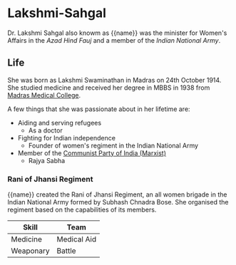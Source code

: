<!--- Markdown command trial --->

# Lakshmi-Sahgal

Dr. Lakshmi Sahgal also knowm as {{name}} was the minister for Women's Affairs in the _Azad Hind Fauj_ and a member of the _Indian National Army_.

## Life

She was born as Lakshmi Swaminathan in Madras on 24th October 1914. She studied medicine and received her degree in MBBS in 1938 from [Madras Medical College](https://en.wikipedia.org/wiki/Madras_Medical_College).

A few things that she was passionate about in her lifetime are:

- Aiding and serving refugees
  - As a doctor
- Fighting for Indian independence 
  - Founder of women's regiment in the Indian National Army
- Member of the [Communist Party of India (Marxist)](https://cpim.org/)
  - Rajya Sabha

### Rani of Jhansi Regiment

{{name}} created the Rani of Jhansi Regiment, an all women brigade in the Indian National Army formed by Subhash Chnadra Bose. She organised the regiment based on the capabilities of its members.

| Skill     | Team         |
|-----------|--------------|
| Medicine  |  Medical Aid |
| Weaponary | Battle       |
